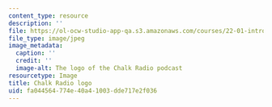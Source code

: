 ```yaml
---
content_type: resource
description: ''
file: https://ol-ocw-studio-app-qa.s3.amazonaws.com/courses/22-01-introduction-to-nuclear-engineering-and-ionizing-radiation-fall-2016/fa044564774e40a41003dde717e2f036_Chalk_Radio_Album_Art_v2.jpg
file_type: image/jpeg
image_metadata:
  caption: ''
  credit: ''
  image-alt: The logo of the Chalk Radio podcast
resourcetype: Image
title: Chalk Radio logo
uid: fa044564-774e-40a4-1003-dde717e2f036
---
```

